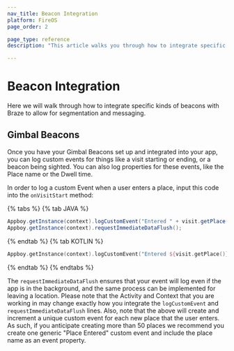 ```yaml
---
nav_title: Beacon Integration
platform: FireOS
page_order: 2

page_type: reference
description: "This article walks you through how to integrate specific kinds of beacons with Braze to allow for segmentation and messaging"

---
```


# Beacon Integration

Here we will walk through how to integrate specific kinds of beacons with Braze to allow for segmentation and messaging.

## Gimbal Beacons

Once you have your Gimbal Beacons set up and integrated into your app, you can log custom events for things like a visit starting or ending, or a beacon being sighted. You can also log properties for these events, like the Place name or the Dwell time.

In order to log a custom Event when a user enters a place, input this code into the `onVisitStart` method:

{% tabs %}
{% tab JAVA %}
```java
Appboy.getInstance(context).logCustomEvent("Entered " + visit.getPlace());
Appboy.getInstance(context).requestImmediateDataFlush();
```
{% endtab %}
{% tab KOTLIN %}

```kotlin
Appboy.getInstance(context).logCustomEvent("Entered ${visit.getPlace()}")
```
{% endtab %}
{% endtabs %}

The `requestImmediateDataFlush` ensures that your event will log even if the app is in the background, and the same process can be implemented for leaving a location. Please note that the Activity and Context that you are working in may change exactly how you integrate the `logCustomEvent` and `requestImmediateDataFlush` lines. Also, note that the above will create and increment a unique custom event for each new place that the user enters. As such, if you anticipate creating more than 50 places we recommend you create one generic "Place Entered" custom event and include the place name as an event property.

